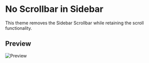 
# No Scrollbar in Sidebar

This theme removes the Sidebar Scrollbar while retaining the scroll functionality.

## Preview

![Preview](/image.png)
